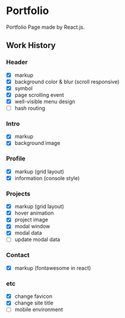 # Portfolio

Portfolio Page made by React.js.

## Work History

### Header

- [x] markup
- [x] background color & blur (scroll responsive)
- [x] symbol
- [x] page scrolling event
- [x] well-visible menu design
- [ ] hash routing

### Intro

- [x] markup
- [x] background image

### Profile

- [x] markup (grid layout)
- [x] information (console style)

### Projects

- [x] markup (grid layout)
- [x] hover animation
- [x] project image
- [x] modal window
- [x] modal data
- [ ] update modal data

### Contact

- [x] markup (fontawesome in react)

### etc

- [x] change favicon
- [x] change site title
- [ ] mobile environment
